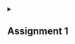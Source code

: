 <details> <summary><h2>

Assignment 1 
</h2></summary>
- Describe in a brief situations in health care that demonstrates the discrepancy between WANTS and INSUFFICIENT RESOURCES and how a physician/health professional could help with it (to be posted in e-studijas). 


**Situation: discrepancy between wants and insufficient resources in healthcare**



However, there are a number of ways how a physician or healthcare professional could  help:

1. Assessing the real needs: healthcare professionals, particularly physicians, can play a pivotal role in assessing the healthcare needs of individuals and the community. They can work closely with the community where they can identify the specific type of influenza care treatment, including the number of patients, types of treatment needed, and any specific challenges unique to the region. 

2. Advocate: physicians can advocate for the community's needs by liaising with the local healthcare authorities, governmental bodies, businesses, and non-profit organizations. The urgency of the situation can be highlighted and analyzed, where the results of real-life patient stories garner further/advanced support for funding and resources.

3. Telemedicine and outreach clinics: physicians can organize telemedicine consultations in some parts of the world to provide patients with expert advice and guidance without the need for extensive infrastructure. The regular outreach clinics in the community can be established to organize and deliver certain treatments, screenings and follow-up care close to home.

4. Research and grants: healthcare professionals can engage in research and collaborate with academic institutions to apply for grants and funding opportunities to support the establishment of the influenza treatment centre. As a result, the research not only contributed to the academic world but also benefited the community by easing the understanding of the unique healthcare challenges.

5. Education and training: healthcare professionals can support local healthcare workers by providing training on 


- In class Assignment 2 > on 30th October -read Ethics, Chapter 3 (online estudijas).

</details>
